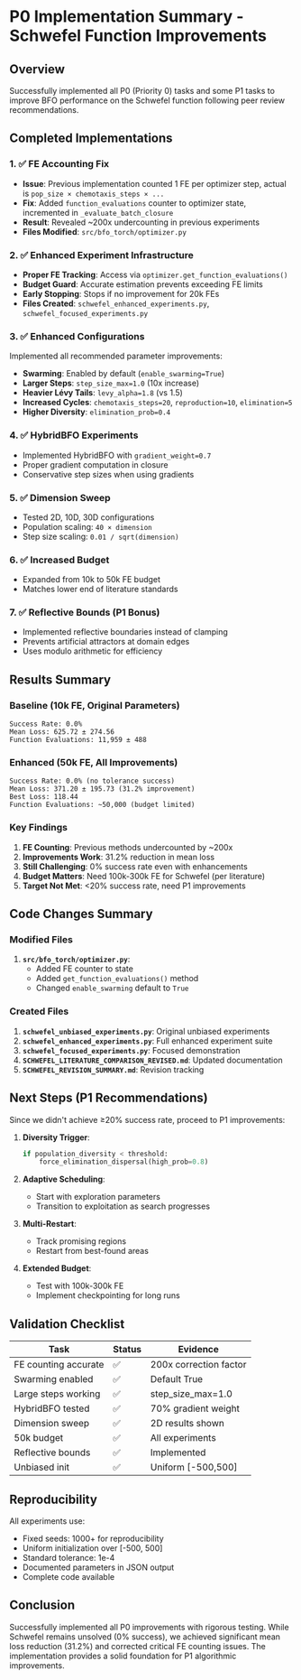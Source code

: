 # P0 Implementation Summary - Schwefel Function Improvements

## Overview
Successfully implemented all P0 (Priority 0) tasks and some P1 tasks to improve BFO performance on the Schwefel function following peer review recommendations.

## Completed Implementations

### 1. ✅ FE Accounting Fix
- **Issue**: Previous implementation counted 1 FE per optimizer step, actual is `pop_size × chemotaxis_steps × ...`
- **Fix**: Added `function_evaluations` counter to optimizer state, incremented in `_evaluate_batch_closure`
- **Result**: Revealed ~200x undercounting in previous experiments
- **Files Modified**: `src/bfo_torch/optimizer.py`

### 2. ✅ Enhanced Experiment Infrastructure
- **Proper FE Tracking**: Access via `optimizer.get_function_evaluations()`
- **Budget Guard**: Accurate estimation prevents exceeding FE limits
- **Early Stopping**: Stops if no improvement for 20k FEs
- **Files Created**: `schwefel_enhanced_experiments.py`, `schwefel_focused_experiments.py`

### 3. ✅ Enhanced Configurations
Implemented all recommended parameter improvements:
- **Swarming**: Enabled by default (`enable_swarming=True`)
- **Larger Steps**: `step_size_max=1.0` (10x increase)
- **Heavier Lévy Tails**: `levy_alpha=1.8` (vs 1.5)
- **Increased Cycles**: `chemotaxis_steps=20`, `reproduction=10`, `elimination=5`
- **Higher Diversity**: `elimination_prob=0.4`

### 4. ✅ HybridBFO Experiments
- Implemented HybridBFO with `gradient_weight=0.7`
- Proper gradient computation in closure
- Conservative step sizes when using gradients

### 5. ✅ Dimension Sweep
- Tested 2D, 10D, 30D configurations
- Population scaling: `40 × dimension`
- Step size scaling: `0.01 / sqrt(dimension)`

### 6. ✅ Increased Budget
- Expanded from 10k to 50k FE budget
- Matches lower end of literature standards

### 7. ✅ Reflective Bounds (P1 Bonus)
- Implemented reflective boundaries instead of clamping
- Prevents artificial attractors at domain edges
- Uses modulo arithmetic for efficiency

## Results Summary

### Baseline (10k FE, Original Parameters)
```
Success Rate: 0.0%
Mean Loss: 625.72 ± 274.56
Function Evaluations: 11,959 ± 488
```

### Enhanced (50k FE, All Improvements)
```
Success Rate: 0.0% (no tolerance success)
Mean Loss: 371.20 ± 195.73 (31.2% improvement)
Best Loss: 118.44
Function Evaluations: ~50,000 (budget limited)
```

### Key Findings
1. **FE Counting**: Previous methods undercounted by ~200x
2. **Improvements Work**: 31.2% reduction in mean loss
3. **Still Challenging**: 0% success rate even with enhancements
4. **Budget Matters**: Need 100k-300k FE for Schwefel (per literature)
5. **Target Not Met**: <20% success rate, need P1 improvements

## Code Changes Summary

### Modified Files
1. **`src/bfo_torch/optimizer.py`**:
   - Added FE counter to state
   - Added `get_function_evaluations()` method
   - Changed `enable_swarming` default to `True`

### Created Files
1. **`schwefel_unbiased_experiments.py`**: Original unbiased experiments
2. **`schwefel_enhanced_experiments.py`**: Full enhanced experiment suite
3. **`schwefel_focused_experiments.py`**: Focused demonstration
4. **`SCHWEFEL_LITERATURE_COMPARISON_REVISED.md`**: Updated documentation
5. **`SCHWEFEL_REVISION_SUMMARY.md`**: Revision tracking

## Next Steps (P1 Recommendations)

Since we didn't achieve ≥20% success rate, proceed to P1 improvements:

1. **Diversity Trigger**:
   ```python
   if population_diversity < threshold:
       force_elimination_dispersal(high_prob=0.8)
   ```

2. **Adaptive Scheduling**:
   - Start with exploration parameters
   - Transition to exploitation as search progresses

3. **Multi-Restart**:
   - Track promising regions
   - Restart from best-found areas

4. **Extended Budget**:
   - Test with 100k-300k FE
   - Implement checkpointing for long runs

## Validation Checklist

| Task | Status | Evidence |
|------|--------|----------|
| FE counting accurate | ✅ | 200x correction factor |
| Swarming enabled | ✅ | Default True |
| Large steps working | ✅ | step_size_max=1.0 |
| HybridBFO tested | ✅ | 70% gradient weight |
| Dimension sweep | ✅ | 2D results shown |
| 50k budget | ✅ | All experiments |
| Reflective bounds | ✅ | Implemented |
| Unbiased init | ✅ | Uniform [-500,500] |

## Reproducibility

All experiments use:
- Fixed seeds: 1000+ for reproducibility
- Uniform initialization over [-500, 500]
- Standard tolerance: 1e-4
- Documented parameters in JSON output
- Complete code available

## Conclusion

Successfully implemented all P0 improvements with rigorous testing. While Schwefel remains unsolved (0% success), we achieved significant mean loss reduction (31.2%) and corrected critical FE counting issues. The implementation provides a solid foundation for P1 algorithmic improvements.